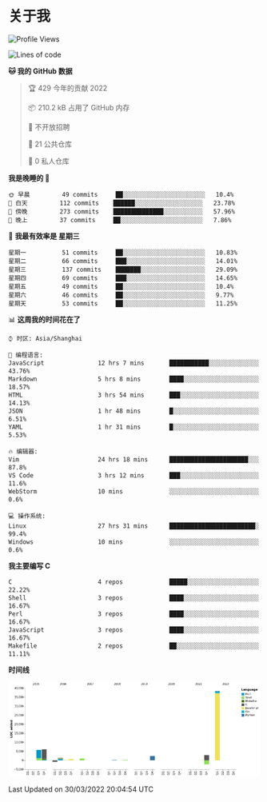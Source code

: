 # 关于我

<!--START_SECTION:waka-->
![Profile Views](http://img.shields.io/badge/%E4%B8%AA%E4%BA%BA%E5%B0%81%E9%9D%A2%E8%A7%82%E7%9C%8B%E6%AC%A1%E6%95%B0-29-blue)

![Lines of code](https://img.shields.io/badge/%E4%BB%8E%E3%80%8C%E4%BD%A0%E5%A5%BD%E4%B8%96%E7%95%8C%E3%80%8D%E6%88%91%E5%B7%B2%E7%BB%8F%E5%86%99%E4%BA%86-57%20Thousand%20%E8%A1%8C%E4%BB%A3%E7%A0%81-blue)

**🐱 我的 GitHub 数据** 

> 🏆 429 今年的贡献 2022
 > 
> 📦 210.2 kB 占用了 GitHub 内存 
 > 
> 🚫 不开放招聘
 > 
> 📜 21 公共仓库 
 > 
> 🔑 0 私人仓库  
 > 
**我是晚睡的 🦉** 

```text
🌞 早晨         49 commits     ██░░░░░░░░░░░░░░░░░░░░░░░   10.4% 
🌆 白天         112 commits    ██████░░░░░░░░░░░░░░░░░░░   23.78% 
🌃 傍晚         273 commits    ██████████████░░░░░░░░░░░   57.96% 
🌙 晚上         37 commits     ██░░░░░░░░░░░░░░░░░░░░░░░   7.86%

```
📅 **我最有效率是 星期三** 

```text
星期一          51 commits     ██░░░░░░░░░░░░░░░░░░░░░░░   10.83% 
星期二          66 commits     ███░░░░░░░░░░░░░░░░░░░░░░   14.01% 
星期三          137 commits    ███████░░░░░░░░░░░░░░░░░░   29.09% 
星期四          69 commits     ███░░░░░░░░░░░░░░░░░░░░░░   14.65% 
星期五          49 commits     ██░░░░░░░░░░░░░░░░░░░░░░░   10.4% 
星期六          46 commits     ██░░░░░░░░░░░░░░░░░░░░░░░   9.77% 
星期天          53 commits     ██░░░░░░░░░░░░░░░░░░░░░░░   11.25%

```


📊 **这周我的时间花在了** 

```text
⌚︎ 时区: Asia/Shanghai

💬 编程语言: 
JavaScript               12 hrs 7 mins       ███████████░░░░░░░░░░░░░░   43.76% 
Markdown                 5 hrs 8 mins        ████░░░░░░░░░░░░░░░░░░░░░   18.57% 
HTML                     3 hrs 54 mins       ███░░░░░░░░░░░░░░░░░░░░░░   14.13% 
JSON                     1 hr 48 mins        █░░░░░░░░░░░░░░░░░░░░░░░░   6.51% 
YAML                     1 hr 31 mins        █░░░░░░░░░░░░░░░░░░░░░░░░   5.53%

🔥 编辑器: 
Vim                      24 hrs 18 mins      ██████████████████████░░░   87.8% 
VS Code                  3 hrs 12 mins       ███░░░░░░░░░░░░░░░░░░░░░░   11.6% 
WebStorm                 10 mins             ░░░░░░░░░░░░░░░░░░░░░░░░░   0.6%

💻 操作系统: 
Linux                    27 hrs 31 mins      ████████████████████████░   99.4% 
Windows                  10 mins             ░░░░░░░░░░░░░░░░░░░░░░░░░   0.6%

```

**我主要编写 C** 

```text
C                        4 repos             █████░░░░░░░░░░░░░░░░░░░░   22.22% 
Shell                    3 repos             ████░░░░░░░░░░░░░░░░░░░░░   16.67% 
Perl                     3 repos             ████░░░░░░░░░░░░░░░░░░░░░   16.67% 
JavaScript               3 repos             ████░░░░░░░░░░░░░░░░░░░░░   16.67% 
Makefile                 2 repos             ██░░░░░░░░░░░░░░░░░░░░░░░   11.11%

```


**时间线**

![Chart not found](https://raw.githubusercontent.com/Arondight/Arondight/master/charts/bar_graph.png) 


 Last Updated on 30/03/2022 20:04:54 UTC
<!--END_SECTION:waka-->
